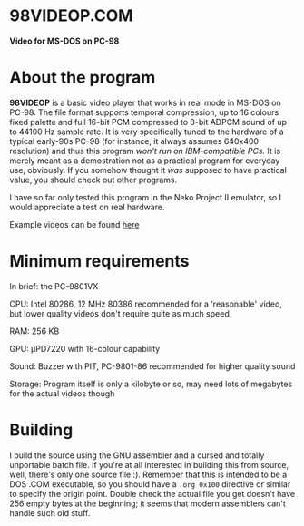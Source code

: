 # 98VIDEOP.COM
**Video for MS-DOS on PC-98**

# About the program
**98VIDEOP** is a basic video player that works in real mode in MS-DOS on PC-98. The file format supports temporal compression, up to 16 colours fixed palette and full 16-bit PCM compressed to 8-bit ADPCM sound of up to 44100 Hz sample rate. It is very specifically tuned to the hardware of a typical early-90s PC-98 (for instance, it always assumes 640x400 resolution) and thus this program *won't run on IBM-compatible PCs.* It is merely meant as a demostration not as a practical program for everyday use, obviously. If you somehow thought it *was* supposed to have practical value, you should check out other programs.

I have so far only tested this program in the Neko Project II emulator, so I would appreciate a test on real hardware.

Example videos can be found [here](https://drive.google.com/drive/folders/1yOV2QJiZee277CnVz2NsthKSnRO7FKu2)

# Minimum requirements
In brief: the PC-9801VX

CPU: Intel 80286, 12 MHz 80386 recommended for a 'reasonable' video, but lower quality videos don't require quite as much speed

RAM: 256 KB

GPU: μPD7220 with 16-colour capability

Sound: Buzzer with PIT, PC-9801-86 recommended for higher quality sound

Storage: Program itself is only a kilobyte or so, may need lots of megabytes for the actual videos though

# Building
I build the source using the GNU assembler and a cursed and totally unportable batch file. If you're at all interested in building this from source, well, there's only one source file :). Remember that this is intended to be a DOS .COM executable, so you should have a `.org 0x100` directive or similar to specify the origin point. Double check the actual file you get doesn't have 256 empty bytes at the beginning; it seems that modern assemblers can't handle such old stuff.